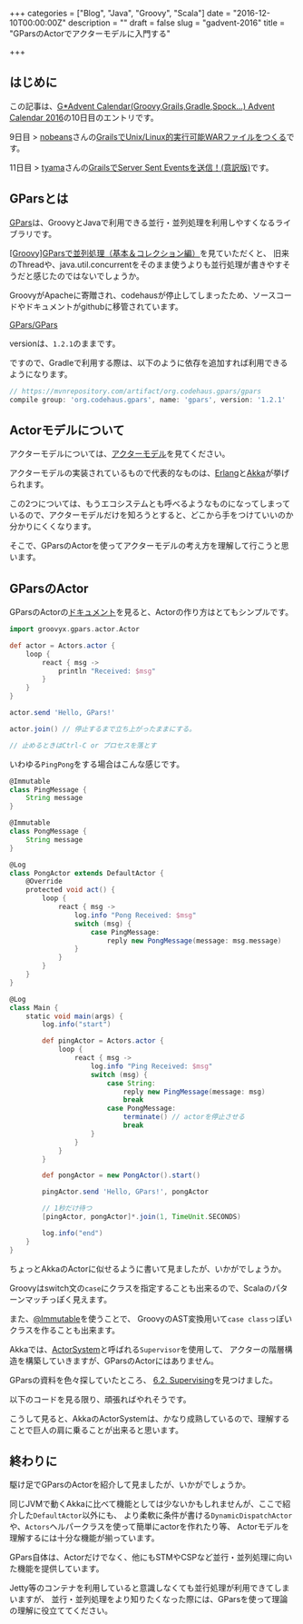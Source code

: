+++
categories = ["Blog", "Java", "Groovy", "Scala"]
date = "2016-12-10T00:00:00Z"
description = ""
draft = false
slug = "gadvent-2016"
title = "GParsのActorでアクターモデルに入門する"

+++

## はじめに

この記事は、[G*Advent Calendar(Groovy,Grails,Gradle,Spock...) Advent Calendar 2016](http://qiita.com/advent-calendar/2016/gastah)の10日目のエントリです。

9日目 > [nobeans](http://qiita.com/nobeans)さんの[GrailsでUnix/Linux的実行可能WARファイルをつくる](https://www.ntts.co.jp/column/nakano_blog/20161209/index.html)です。

11日目 > [tyama](http://qiita.com/tyama)さんの[GrailsでServer Sent Eventsを送信！(意訳版)](http://grails.jp/guide/server-sent-events/guide/index.html)です。


## GParsとは

[GPars](http://www.gpars.org/)は、GroovyとJavaで利用できる並行・並列処理を利用しやすくなるライブラリです。

[[Groovy]GParsで並列処理（基本＆コレクション編）](http://qiita.com/saba1024/items/29bc32f3390facbaa5c5)を見ていただくと、
旧来のThreadや、java.util.concurrentをそのまま使うよりも並行処理が書きやすそうだと感じたのではないでしょうか。

GroovyがApacheに寄贈され、codehausが停止してしまったため、ソースコードやドキュメントがgithubに移管されています。

[GPars/GPars](https://github.com/GPars/GPars)

versionは、`1.2.1`のままです。

ですので、Gradleで利用する際は、以下のように依存を追加すれば利用できるようになります。

```groovy
// https://mvnrepository.com/artifact/org.codehaus.gpars/gpars
compile group: 'org.codehaus.gpars', name: 'gpars', version: '1.2.1'
```

## Actorモデルについて

アクターモデルについては、[アクターモデル](https://ja.wikipedia.org/wiki/%E3%82%A2%E3%82%AF%E3%82%BF%E3%83%BC%E3%83%A2%E3%83%87%E3%83%AB)を見てください。

アクターモデルの実装されているもので代表的なものは、[Erlang](http://www.erlang.org/)と[Akka](http://akka.io/)が挙げられます。

この2つについては、もうエコシステムとも呼べるようなものになってしまっているので、アクターモデルだけを知ろうとすると、どこから手をつけていいのか分かりにくくなります。

そこで、GParsのActorを使ってアクターモデルの考え方を理解して行こうと思います。

## GParsのActor

GParsのActorの[ドキュメント](http://www.gpars.org/guide/guide/actors.html)を見ると、Actorの作り方はとてもシンプルです。

```groovy
import groovyx.gpars.actor.Actor

def actor = Actors.actor {
    loop {
        react { msg ->
            println "Received: $msg"
        }
    }
}

actor.send 'Hello, GPars!'

actor.join() // 停止するまで立ち上がったままにする。

// 止めるときはCtrl-C or プロセスを落とす
```

いわゆる`PingPong`をする場合はこんな感じです。

```groovy
@Immutable
class PingMessage {
    String message
}

@Immutable
class PongMessage {
    String message
}

@Log
class PongActor extends DefaultActor {
    @Override
    protected void act() {
        loop {
            react { msg ->
                log.info "Pong Received: $msg"
                switch (msg) {
                    case PingMessage:
                        reply new PongMessage(message: msg.message)
                }
            }
        }
    }
}

@Log
class Main {
    static void main(args) {
        log.info("start")

        def pingActor = Actors.actor {
            loop {
                react { msg ->
                    log.info "Ping Received: $msg"
                    switch (msg) {
                        case String:
                            reply new PingMessage(message: msg)
                            break
                        case PongMessage:
                            terminate() // actorを停止させる
                            break
                    }
                }
            }
        }

        def pongActor = new PongActor().start()

        pingActor.send 'Hello, GPars!', pongActor

        // 1秒だけ待つ
        [pingActor, pongActor]*.join(1, TimeUnit.SECONDS)

        log.info("end")
    }
}
```

ちょっとAkkaのActorに似せるように書いて見ましたが、いかがでしょうか。

Groovyはswitch文の`case`にクラスを指定することも出来るので、Scalaのパターンマッチっぽく見えます。

また、[@Immutable](http://docs.groovy-lang.org/latest/html/gapi/groovy/transform/Immutable.html)を使うことで、
GroovyのAST変換用いて`case class`っぽいクラスを作ることも出来ます。

Akkaでは、[ActorSystem](http://doc.akka.io/docs/akka/current/general/actor-systems.html#actor-systems)と呼ばれる`Supervisor`を使用して、
アクターの階層構造を構築していきますが、GParsのActorにはありません。

GParsの資料を色々探していたところ、 [6.2. Supervising](http://mariogarcia.github.io/gpars-workshop/#_supervising)を見つけました。

以下のコードを見る限り、頑張ればやれそうです。

> <script src="https://gist.github.com/mariogarcia/a740f0b58f80f6a6d5f3.js"></script>

こうして見ると、AkkaのActorSystemは、かなり成熟しているので、理解することで巨人の肩に乗ることが出来ると思います。

## 終わりに

駆け足でGParsのActorを紹介して見ましたが、いかがでしょうか。

同じJVMで動くAkkaに比べて機能としては少ないかもしれませんが、ここで紹介した`DefaultActor`以外にも、
より柔軟に条件が書ける`DynamicDispatchActor`や、`Actors`ヘルパークラスを使って簡単にactorを作れたり等、
Actorモデルを理解するには十分な機能が揃っています。

GPars自体は、Actorだけでなく、他にもSTMやCSPなど並行・並列処理に向いた機能を提供しています。

Jetty等のコンテナを利用していると意識しなくても並行処理が利用できてしまいますが、
並行・並列処理をより知りたくなった際には、GParsを使って理論の理解に役立ててください。
